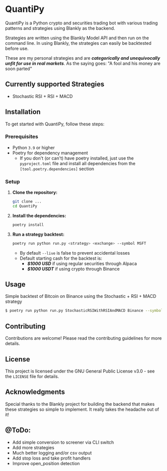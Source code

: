 # QuantiPy

QuantiPy is a Python crypto and securities trading bot with various trading
patterns and strategies using Blankly as the backend.

Strategies are written using the Blankly Model API and then run on the command
line. In using Blankly, the strategies can easily be backtested before use.

These are my personal strategies and are ***categorically and unequivocally
unfit for use in real markets***. As the saying goes: "A fool and his money
are soon parted"

## Currently supported Strategies

- Stochastic RSI + RSI + MACD

## Installation

To get started with QuantiPy, follow these steps:

### Prerequisites

- Python `3.9` or higher
- Poetry for dependency management
  - If you don't (or can't) have poetry installed, just use the
  `pyproject.toml` file and install all dependencies from the
  `[tool.poetry.dependencies]` section

### Setup

1. **Clone the repository:**

   ```bash
   git clone ...
   cd QuantiPy
   ```

2. **Install the dependencies:**

    ```bash
    poetry install
    ```

3. **Run a strategy backtest:**

    ```bash
    poetry run python run.py <strategy> <exchange> --symbol MSFT
    ```

    - By default `--live` is false to prevent accidental losses
    - Default starting cash for the backtest is:
        - ***$1000 USD*** if using regular securities through Alpaca
        - ***$1000 USDT*** if using crypto through Binance

## Usage

  Simple backtest of Bitcoin on Binance using the Stochastic + RSI + MACD strategy
  ```bash
  $ poetry run python run.py StochasticRSIWithRSIAndMACD Binance --symbol BTC-USDT --backtest
  ```

## Contributing

Contributions are welcome! Please read the contributing guidelines for more details.

## License

This project is licensed under the GNU General Public License v3.0 - see the
`LICENSE` file for details.

## Acknowledgments

Special thanks to the Blankly project for building the backend that makes these
strategies so simple to implement. It really takes the headache out of it!

## @ToDo:

- Add simple conversion to screener via CLI switch
- Add more strategies
- Much better logging and/or csv output
- Add stop loss and take profit handlers
- Improve open_position detection